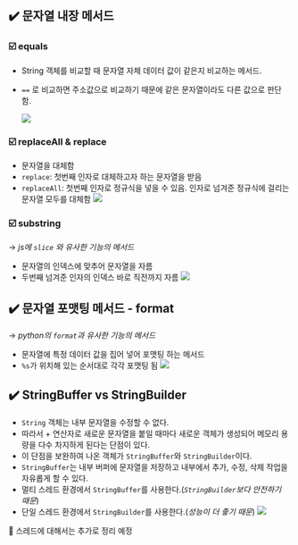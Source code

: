 ## ✔️ 문자열 내장 메서드

### ☑️ equals

- String 객체를 비교할 때 문자열 자체 데이터 값이 같은지 비교하는 메서드.
- `==` 로 비교하면 주소값으로 비교하기 때문에 같은 문자열이라도 다른 값으로 판단함.

  ![](https://velog.velcdn.com/images/elma98/post/026cb40a-248d-4f70-8b86-5ab7bffd04c8/image.png)

### ☑️ replaceAll & replace

- 문자열을 대체함
- `replace`: 첫번째 인자로 대체하고자 하는 문자열을 받음
- `replaceAll`: 첫번째 인자로 정규식을 넣을 수 있음. 인자로 넘겨준 정규식에 걸리는 문자열 모두를 대체함
  ![](https://velog.velcdn.com/images/elma98/post/4eac482e-eb4e-4320-b988-4d43da4e3d91/image.png)

### ☑️ substring

→ _js에 `slice` 와 유사한 기능의 메서드_

- 문자열의 인덱스에 맞추어 문자열을 자름
- 두번째 넘겨준 인자의 인덱스 바로 직전까지 자름
  ![](https://velog.velcdn.com/images/elma98/post/9218e970-06c2-48e0-8cab-17f420e9f488/image.png)

## ✔️ 문자열 포맷팅 메서드 - format

→ _python의 `format`과 유사한 기능의 메서드_

- 문자열에 특정 데이터 값을 집어 넣어 포맷팅 하는 메서드
- `%s`가 위치해 있는 순서대로 각각 포맷팅 됨
  ![](https://velog.velcdn.com/images/elma98/post/84237eb2-f794-46ed-b0fb-9b59dc2ca2ff/image.png)

## ✔️ StringBuffer vs StringBuilder

- `String` 객체는 내부 문자열을 수정할 수 없다.
- 따라서 + 연산자로 새로운 문자열을 붙일 때마다 새로운 객체가 생성되어 메모리 용량을 다수 차지하게 된다는 단점이 있다.
- 이 단점을 보완하여 나온 객체가 `StringBuffer`와 `StringBuilder`이다.
- `StringBuffer`는 내부 버퍼에 문자열을 저장하고 내부에서 추가, 수정, 삭제 작업을 자유롭게 할 수 있다.
- 멀티 스레드 환경에서 `StringBuffer`를 사용한다.(_`StringBuilder`보다 안전하기 때문_)
- 단일 스레드 환경에서 `StringBuilder`를 사용한다.(_성능이 더 좋기 때문_)
  ![](https://velog.velcdn.com/images/elma98/post/11598e46-d082-4a5e-afe2-4d2f8bf283a1/image.png)

<aside>
🌟 스레드에 대해서는 추가로 정리 예정
</aside>
